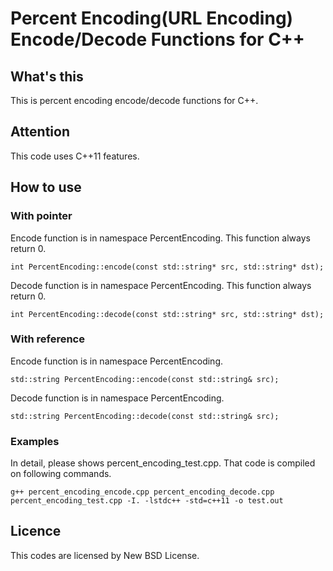 # Percent Encoding(URL Encoding) Encode/Decode Functions  for C++

## What's this
This is percent encoding encode/decode functions for C++.

## Attention
This code uses C++11 features.

## How to use

### With pointer
Encode function is in namespace PercentEncoding. This function always return 0.

    int PercentEncoding::encode(const std::string* src, std::string* dst);

Decode function is in namespace PercentEncoding. This function always return 0.

    int PercentEncoding::decode(const std::string* src, std::string* dst);
	
### With reference
Encode function is in namespace PercentEncoding.

	std::string PercentEncoding::encode(const std::string& src);

Decode function is in namespace PercentEncoding.

    std::string PercentEncoding::decode(const std::string& src);

### Examples
In detail, please shows percent_encoding_test.cpp.
That code is compiled on following commands.

    g++ percent_encoding_encode.cpp percent_encoding_decode.cpp percent_encoding_test.cpp -I. -lstdc++ -std=c++11 -o test.out

## Licence
This codes are licensed by New BSD License.
